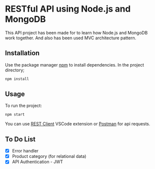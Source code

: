 # RESTful API using Node.js and MongoDB
This API project has been made for to learn how Node.js and MongoDB work together. And also has been used MVC architecture pattern.

## Installation

Use the package manager [npm](https://www.npmjs.com) to install dependencies. In the project directory;

```bash
npm install
```
 
## Usage

To run the project:

```bash
npm start
```

You can use [REST Client](https://github.com/Huachao/vscode-restclient) VSCode extension or [Postman](https://www.postman.com/) for api requests.

## To Do List
- [x] Error handler
- [x] Product category (for relational data)
- [x] API Authentication - JWT